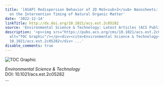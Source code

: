 ```yaml
---
title: '[ASAP] Redispersion Behavior of 2D MoS<sub>2</sub> Nanosheets: Unique Dependence
  on the Intervention Timing of Natural Organic Matter'
date: '2022-12-14'
linkTitle: http://dx.doi.org/10.1021/acs.est.2c05282
source: 'Environmental Science & Technology: Latest Articles (ACS Publications)'
description: '<p><img src="https://pubs.acs.org/cms/10.1021/acs.est.2c05282/asset/images/medium/es2c05282_0008.gif"
  alt="TOC Graphic"/></p><div><cite>Environmental Science & Technology</cite></div><div>DOI:
  10.1021/acs.est.2c05282</div> ...'
disable_comments: true
---
```

<p><img src="https://pubs.acs.org/cms/10.1021/acs.est.2c05282/asset/images/medium/es2c05282_0008.gif" alt="TOC Graphic"/></p><div><cite>Environmental Science & Technology</cite></div><div>DOI: 10.1021/acs.est.2c05282</div> ...